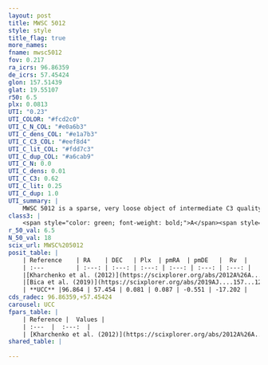 ```yaml
---
layout: post
title: MWSC 5012
style: style
title_flag: true
more_names: 
fname: mwsc5012
fov: 0.217
ra_icrs: 96.86359
de_icrs: 57.45424
glon: 157.51439
glat: 19.55107
r50: 6.5
plx: 0.0813
UTI: "0.23"
UTI_COLOR: "#fcd2c0"
UTI_C_N_COL: "#e0a6b3"
UTI_C_dens_COL: "#e1a7b3"
UTI_C_C3_COL: "#eef8d4"
UTI_C_lit_COL: "#fdd7c3"
UTI_C_dup_COL: "#a6cab9"
UTI_C_N: 0.0
UTI_C_dens: 0.01
UTI_C_C3: 0.62
UTI_C_lit: 0.25
UTI_C_dup: 1.0
UTI_summary: |
    MWSC 5012 is a sparse, very loose object of intermediate C3 quality. It is poorly studied in the literature, with no articles listed in the last 6 years.<br><br><span style="color: #99180f; font-weight: bold;">Warning: </span>contains less than 25 stars with <i>P>0.5</i> estimated.
class3: |
    <span style="color: green; font-weight: bold;">A</span><span style="color: red; font-weight: bold;">C</span>
r_50_val: 6.5
N_50_val: 18
scix_url: MWSC%205012
posit_table: |
    | Reference    | RA    | DEC   | Plx  | pmRA  | pmDE   |  Rv  |
    | :---         | :---: | :---: | :---: | :---: | :---: | :---: |
    |[Kharchenko et al. (2012)](https://scixplorer.org/abs/2012A%26A...543A.156K) | 96.832 | 57.46 | -- | -2.41 | -1.0 | -- |
    |[Bica et al. (2019)](https://scixplorer.org/abs/2019AJ....157...12B) | 96.815 | 57.457 | -- | -- | -- | -- |
    | **UCC** |96.864 | 57.454 | 0.081 | 0.087 | -0.551 | -17.202 | 
cds_radec: 96.86359,+57.45424
carousel: UCC
fpars_table: |
    | Reference |  Values |
    | :---  |  :---:  |
    | [Kharchenko et al. (2012)](https://scixplorer.org/abs/2012A%26A...543A.156K) | `e_bv=0.364, distance=2492, log_age=9.085` |
shared_table: |
    
---
```

